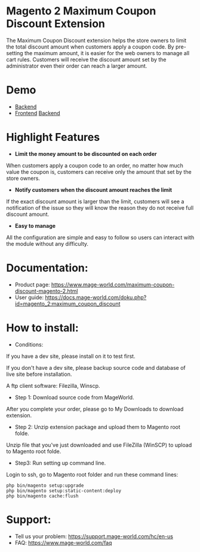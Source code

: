 # Magento 2 Maximum Coupon Discount Extension
The Maximum Coupon Discount extension helps the store owners to limit the total discount amount when customers apply a coupon code. By pre-setting the maximum amount, it is easier for the web owners to manage all cart rules. Customers will receive the discount amount set by the administrator even their order can reach a larger amount. 
# Demo
* [Backend](https://magento2.mage-world.com/demo03/autologin/backend/login?redirect=sales_rule/promo_quote/edit/id/5/)
* [Frontend](https://magento2.mage-world.com/demo03/autologin/frontend/addtocart?redirect=checkout/cart)
<a href="https://magento2.mage-world.com/demo03/autologin/backend/login?redirect=sales_rule/promo_quote/edit/id/5/" target="_blank">Backend</a>
# Highlight Features 
* **Limit the money amount to be discounted on each order**

When customers apply a coupon code to an order, no matter how much value the coupon is, customers can receive only the amount that set by the store owners. 
* **Notify customers when the discount amount reaches the limit** 

If the exact discount amount is larger than the limit, customers will see a notification of the issue so they will know the reason they do not receive full discount amount. 
* **Easy to manage**

All the configuration are simple and easy to follow so users can interact with the module without any difficulty. 
# Documentation:
* Product page: https://www.mage-world.com/maximum-coupon-discount-magento-2.html
* User guide: https://docs.mage-world.com/doku.php?id=magento_2:maximum_coupon_discount
# How to install:
* Conditions:

If you have a dev site, please install on it to test first.

If you don't have a dev site, please backup source code and database of live site before installation.

A ftp client software: Filezilla, Winscp.

* Step 1: Download source code from MageWorld.

After you complete your order, please go to My Downloads to download extension.

* Step 2: Unzip extension package and upload them to Magento root folde.

Unzip file that you've just downloaded and use FileZilla (WinSCP) to upload to Magento root folde.

* Step3: Run setting up command line.

Login to ssh, go to Magento root folder and run these command lines:

```
php bin/magento setup:upgrade
php bin/magento setup:static-content:deploy
php bin/magento cache:flush
```

# Support: 
* Tell us your problem: https://support.mage-world.com/hc/en-us
* FAQ: https://www.mage-world.com/faq
